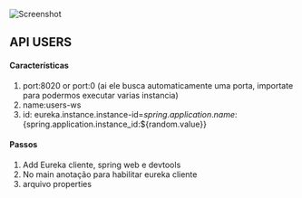 ![Screenshot](fluxo_user.png.png)

## API USERS
#### Características
1. port:8020 or port:0 (ai ele busca automaticamente uma porta, importate para podermos executar varias instancia)
2. name:users-ws 
3. id: eureka.instance.instance-id=${spring.application.name}:${spring.application.instance_id:${random.value}}

#### Passos
1. Add Eureka cliente, spring web e devtools
2. No main anotação para habilitar eureka cliente
3. arquivo properties
